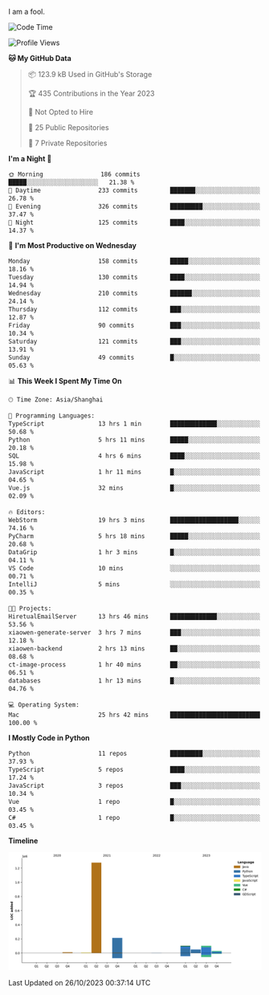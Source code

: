 I am a fool.

<!--START_SECTION:waka-->
![Code Time](http://img.shields.io/badge/Code%20Time-824%20hrs%2021%20mins-blue)

![Profile Views](http://img.shields.io/badge/Profile%20Views-0-blue)

**🐱 My GitHub Data** 

> 📦 123.9 kB Used in GitHub's Storage 
 > 
> 🏆 435 Contributions in the Year 2023
 > 
> 🚫 Not Opted to Hire
 > 
> 📜 25 Public Repositories 
 > 
> 🔑 7 Private Repositories 
 > 
**I'm a Night 🦉** 

```text
🌞 Morning                186 commits         █████░░░░░░░░░░░░░░░░░░░░   21.38 % 
🌆 Daytime                233 commits         ███████░░░░░░░░░░░░░░░░░░   26.78 % 
🌃 Evening                326 commits         █████████░░░░░░░░░░░░░░░░   37.47 % 
🌙 Night                  125 commits         ████░░░░░░░░░░░░░░░░░░░░░   14.37 % 
```
📅 **I'm Most Productive on Wednesday** 

```text
Monday                   158 commits         █████░░░░░░░░░░░░░░░░░░░░   18.16 % 
Tuesday                  130 commits         ████░░░░░░░░░░░░░░░░░░░░░   14.94 % 
Wednesday                210 commits         ██████░░░░░░░░░░░░░░░░░░░   24.14 % 
Thursday                 112 commits         ███░░░░░░░░░░░░░░░░░░░░░░   12.87 % 
Friday                   90 commits          ███░░░░░░░░░░░░░░░░░░░░░░   10.34 % 
Saturday                 121 commits         ███░░░░░░░░░░░░░░░░░░░░░░   13.91 % 
Sunday                   49 commits          █░░░░░░░░░░░░░░░░░░░░░░░░   05.63 % 
```


📊 **This Week I Spent My Time On** 

```text
🕑︎ Time Zone: Asia/Shanghai

💬 Programming Languages: 
TypeScript               13 hrs 1 min        █████████████░░░░░░░░░░░░   50.68 % 
Python                   5 hrs 11 mins       █████░░░░░░░░░░░░░░░░░░░░   20.18 % 
SQL                      4 hrs 6 mins        ████░░░░░░░░░░░░░░░░░░░░░   15.98 % 
JavaScript               1 hr 11 mins        █░░░░░░░░░░░░░░░░░░░░░░░░   04.65 % 
Vue.js                   32 mins             █░░░░░░░░░░░░░░░░░░░░░░░░   02.09 % 

🔥 Editors: 
WebStorm                 19 hrs 3 mins       ███████████████████░░░░░░   74.16 % 
PyCharm                  5 hrs 18 mins       █████░░░░░░░░░░░░░░░░░░░░   20.68 % 
DataGrip                 1 hr 3 mins         █░░░░░░░░░░░░░░░░░░░░░░░░   04.11 % 
VS Code                  10 mins             ░░░░░░░░░░░░░░░░░░░░░░░░░   00.71 % 
IntelliJ                 5 mins              ░░░░░░░░░░░░░░░░░░░░░░░░░   00.35 % 

🐱‍💻 Projects: 
HiretualEmailServer      13 hrs 46 mins      █████████████░░░░░░░░░░░░   53.56 % 
xiaowen-generate-server  3 hrs 7 mins        ███░░░░░░░░░░░░░░░░░░░░░░   12.18 % 
xiaowen-backend          2 hrs 13 mins       ██░░░░░░░░░░░░░░░░░░░░░░░   08.68 % 
ct-image-process         1 hr 40 mins        ██░░░░░░░░░░░░░░░░░░░░░░░   06.51 % 
databases                1 hr 13 mins        █░░░░░░░░░░░░░░░░░░░░░░░░   04.76 % 

💻 Operating System: 
Mac                      25 hrs 42 mins      █████████████████████████   100.00 % 
```

**I Mostly Code in Python** 

```text
Python                   11 repos            █████████░░░░░░░░░░░░░░░░   37.93 % 
TypeScript               5 repos             ████░░░░░░░░░░░░░░░░░░░░░   17.24 % 
JavaScript               3 repos             ███░░░░░░░░░░░░░░░░░░░░░░   10.34 % 
Vue                      1 repo              █░░░░░░░░░░░░░░░░░░░░░░░░   03.45 % 
C#                       1 repo              █░░░░░░░░░░░░░░░░░░░░░░░░   03.45 % 
```



**Timeline**

![Lines of Code chart](https://raw.githubusercontent.com/VeejaLiu/VeejaLiu/master/assets/bar_graph.png)


 Last Updated on 26/10/2023 00:37:14 UTC
<!--END_SECTION:waka-->
